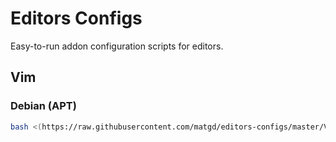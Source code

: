 # Editors Configs

Easy-to-run addon configuration scripts for editors.

## Vim

### Debian (APT)
```bash
bash <(https://raw.githubusercontent.com/matgd/editors-configs/master/Vim/apt/install.sh)
```
